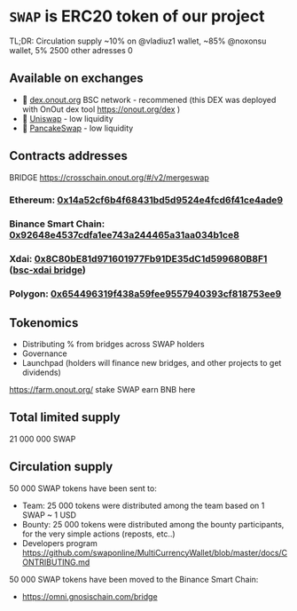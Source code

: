 # `SWAP` is ERC20 token of our project

TL;DR: Circulation supply ~10% on @vladiuz1 wallet, ~85% @noxonsu wallet, 5% 2500 other adresses
0
## Available on exchanges
- 🥥 [dex.onout.org](https://dex.onout.org/) BSC network - recommened (this DEX was deployed with OnOut dex tool https://onout.org/dex )
- 🦄 [Uniswap](https://app.uniswap.org/#/swap?outputCurrency=0x14a52cf6b4f68431bd5d9524e4fcd6f41ce4ade9) - low liquidity
- 🥞 [PancakeSwap](https://pancakeswap.finance/swap?inputCurrency=0x92648e4537cdfa1ee743a244465a31aa034b1ce8) - low liquidity

## Contracts addresses

BRIDGE https://crosschain.onout.org/#/v2/mergeswap

### Ethereum: [0x14a52cf6b4f68431bd5d9524e4fcd6f41ce4ade9](https://etherscan.io/token/0x14a52cf6b4f68431bd5d9524e4fcd6f41ce4ade9)
### Binance Smart Chain: [0x92648e4537cdfa1ee743a244465a31aa034b1ce8](https://bscscan.com/token/0x92648e4537cdfa1ee743a244465a31aa034b1ce8) 
### Xdai: [0x8C80bE81d971601977Fb91DE35dC1d599680B8F1 ](https://etherscan.io/token/0x8C80bE81d971601977Fb91DE35dC1d599680B8F1 ) ([bsc-xdai bridge](https://omni.xdaichain.com/bridge))
### Polygon: [0x654496319f438a59fee9557940393cf818753ee9](https://bscscan.com/address/0x654496319f438a59fee9557940393cf818753ee9)

## Tokenomics 

- Distributing % from bridges across SWAP holders 
- Governance
- Launchpad (holders will finance new bridges, and other projects to get dividends)

https://farm.onout.org/ stake SWAP earn BNB here

## Total limited supply

21 000 000 SWAP

## Сirculation supply

50 000 SWAP tokens have been sent to:

- Team: 25 000 tokens were distributed among the team based on 1 SWAP ~ 1 USD
- Bounty: 25 000 tokens were distributed among the bounty participants, for the very simple actions (reposts, etc..)
- Developers program https://github.com/swaponline/MultiCurrencyWallet/blob/master/docs/CONTRIBUTING.md

50 000 SWAP tokens have been moved to the Binance Smart Chain:
- https://omni.gnosischain.com/bridge





